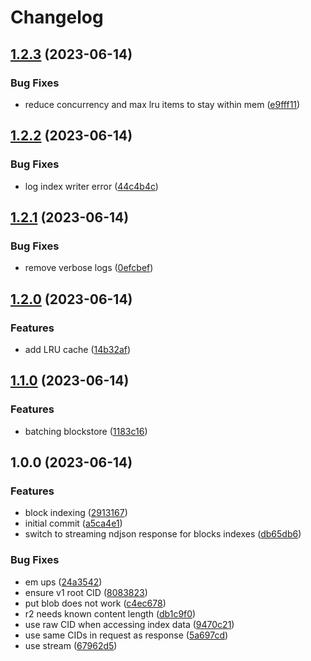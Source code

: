 # Changelog

## [1.2.3](https://github.com/web3-storage/gendex/compare/v1.2.2...v1.2.3) (2023-06-14)


### Bug Fixes

* reduce concurrency and max lru items to stay within mem ([e9fff11](https://github.com/web3-storage/gendex/commit/e9fff112ad5d0bfaa4c3b1b72926cb32ae77233f))

## [1.2.2](https://github.com/web3-storage/gendex/compare/v1.2.1...v1.2.2) (2023-06-14)


### Bug Fixes

* log index writer error ([44c4b4c](https://github.com/web3-storage/gendex/commit/44c4b4c324c269398150fafb684dd148b54a4e8b))

## [1.2.1](https://github.com/web3-storage/gendex/compare/v1.2.0...v1.2.1) (2023-06-14)


### Bug Fixes

* remove verbose logs ([0efcbef](https://github.com/web3-storage/gendex/commit/0efcbef7391e4274119937e20aff9cd3dbab9403))

## [1.2.0](https://github.com/web3-storage/gendex/compare/v1.1.0...v1.2.0) (2023-06-14)


### Features

* add LRU cache ([14b32af](https://github.com/web3-storage/gendex/commit/14b32af06139b78851b63f2293e0f8bac5eb8f28))

## [1.1.0](https://github.com/web3-storage/gendex/compare/v1.0.0...v1.1.0) (2023-06-14)


### Features

* batching blockstore ([1183c16](https://github.com/web3-storage/gendex/commit/1183c16e872f722a20787023826d7198bcc14336))

## 1.0.0 (2023-06-14)


### Features

* block indexing ([2913167](https://github.com/web3-storage/gendex/commit/2913167954c6b25b877b931bab120521c32dde56))
* initial commit ([a5ca4e1](https://github.com/web3-storage/gendex/commit/a5ca4e1d90b0008b802336de50b818bd3eccb627))
* switch to streaming ndjson response for blocks indexes ([db65db6](https://github.com/web3-storage/gendex/commit/db65db6ee7bb4ea5f83c6ce7fba2ffd73e89f412))


### Bug Fixes

* em ups ([24a3542](https://github.com/web3-storage/gendex/commit/24a35422b99e61583aa76fd53e859b66210b28d9))
* ensure v1 root CID ([8083823](https://github.com/web3-storage/gendex/commit/8083823253e23dbb85037d95223828f550f1354b))
* put blob does not work ([c4ec678](https://github.com/web3-storage/gendex/commit/c4ec678f3b9f29390fb0c5ace21306df09493345))
* r2 needs known content length ([db1c9f0](https://github.com/web3-storage/gendex/commit/db1c9f0ed520451c7d9ec45f6701086d3450c21e))
* use raw CID when accessing index data ([9470c21](https://github.com/web3-storage/gendex/commit/9470c21903bf4fc6643e7163a83e398dc0e1724d))
* use same CIDs in request as response ([5a697cd](https://github.com/web3-storage/gendex/commit/5a697cd0c76ec053545a13354ea552fac49097ed))
* use stream ([67962d5](https://github.com/web3-storage/gendex/commit/67962d5ce42395d02cd5783a1bdbacfcc626d9bc))
